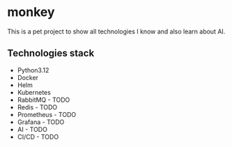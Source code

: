 # monkey
This is a pet project to show all technologies I know and also learn about AI.

## Technologies stack
- Python3.12
- Docker
- Helm
- Kubernetes
- RabbitMQ - TODO
- Redis - TODO
- Prometheus - TODO
- Grafana - TODO
- AI - TODO
- CI/CD - TODO
